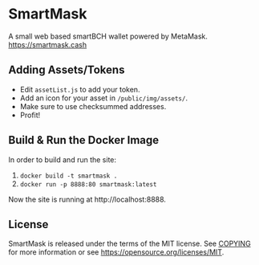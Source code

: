 # SmartMask

A small web based smartBCH wallet powered by MetaMask.
https://smartmask.cash

Adding Assets/Tokens
--------------------
- Edit `assetList.js` to add your token.
- Add an icon for your asset in `/public/img/assets/`.
- Make sure to use checksummed addresses.
- Profit!

Build & Run the Docker Image
----------------------------
In order to build and run the site:

1. `docker build -t smartmask .`
2. `docker run -p 8888:80 smartmask:latest`

Now the site is running at http://localhost:8888.

License
-------

SmartMask is released under the terms of the MIT license. See [COPYING](COPYING) for more
information or see https://opensource.org/licenses/MIT.
